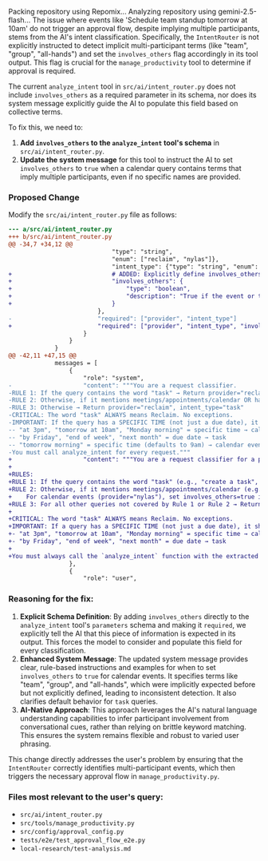 Packing repository using Repomix...
Analyzing repository using gemini-2.5-flash...
The issue where events like 'Schedule team standup tomorrow at 10am' do not trigger an approval flow, despite implying multiple participants, stems from the AI's intent classification. Specifically, the `IntentRouter` is not explicitly instructed to detect implicit multi-participant terms (like "team", "group", "all-hands") and set the `involves_others` flag accordingly in its tool output. This flag is crucial for the `manage_productivity` tool to determine if approval is required.

The current `analyze_intent` tool in `src/ai/intent_router.py` does not include `involves_others` as a required parameter in its schema, nor does its system message explicitly guide the AI to populate this field based on collective terms.

To fix this, we need to:
1.  **Add `involves_others` to the `analyze_intent` tool's schema** in `src/ai/intent_router.py`.
2.  **Update the system message** for this tool to instruct the AI to set `involves_others` to `true` when a calendar query contains terms that imply multiple participants, even if no specific names are provided.

### Proposed Change

Modify the `src/ai/intent_router.py` file as follows:

```diff
--- a/src/ai/intent_router.py
+++ b/src/ai/intent_router.py
@@ -34,7 +34,12 @@
                             "type": "string",
                             "enum": ["reclaim", "nylas"]},
                             "intent_type": {"type": "string", "enum": ["task", "calendar"]}
+                            # ADDED: Explicitly define involves_others in the schema
+                            "involves_others": {
+                                "type": "boolean",
+                                "description": "True if the event or task clearly involves other people (e.g., 'meeting with John', 'team standup', 'group project'). False otherwise."
+                            }
                         },
-                        "required": ["provider", "intent_type"]
+                        "required": ["provider", "intent_type", "involves_others"] # ADDED: Make it required
                     }
                 }
             }
@@ -42,11 +47,15 @@
             messages = [
                 {
                     "role": "system", 
-                    "content": """You are a request classifier.
-RULE 1: If the query contains the word "task" → Return provider="reclaim", intent_type="task"
-RULE 2: Otherwise, if it mentions meetings/appointments/calendar OR has a specific time (like "at 3pm", "tomorrow morning", "Monday at 10am") → Return provider="nylas", intent_type="calendar"
-RULE 3: Otherwise → Return provider="reclaim", intent_type="task"
-CRITICAL: The word "task" ALWAYS means Reclaim. No exceptions.
-IMPORTANT: If the query has a SPECIFIC TIME (not just a due date), it should be a calendar event:
-- "at 3pm", "tomorrow at 10am", "Monday morning" = specific time → calendar event
-- "by Friday", "end of week", "next month" = due date → task
-- "tomorrow morning" = specific time (defaults to 9am) → calendar event
-You must call analyze_intent for every request."""
+                    "content": """You are a request classifier for a productivity system.
+
+RULES:
+RULE 1: If the query contains the word "task" (e.g., "create a task", "update my task list") → Return provider="reclaim", intent_type="task". Set involves_others=false unless specific names are mentioned for a collaborative task.
+RULE 2: Otherwise, if it mentions meetings/appointments/calendar (e.g., "schedule a meeting", "book an appointment", "check calendar") OR has a specific time (e.g., "at 3pm", "tomorrow morning", "Monday at 10am") → Return provider="nylas", intent_type="calendar".
+    For calendar events (provider="nylas"), set involves_others=true if the query implies multiple participants (e.g., "team standup", "group meeting", "all-hands", "meeting with John and Sarah", "staff meeting", "company-wide call"). Otherwise set involves_others=false (e.g., "personal appointment", "deep work", "solo study time").
+RULE 3: For all other queries not covered by Rule 1 or Rule 2 → Return provider="reclaim", intent_type="task", involves_others=false.
+
+CRITICAL: The word "task" ALWAYS means Reclaim. No exceptions.
+IMPORTANT: If a query has a SPECIFIC TIME (not just a due date), it should be a calendar event (Rule 2):
+- "at 3pm", "tomorrow at 10am", "Monday morning" = specific time → calendar event
+- "by Friday", "end of week", "next month" = due date → task
+
+You must always call the `analyze_intent` function with the extracted parameters."""
                 },
                 {
                     "role": "user",

```

### Reasoning for the fix:

1.  **Explicit Schema Definition**: By adding `involves_others` directly to the `analyze_intent` tool's `parameters` schema and making it `required`, we explicitly tell the AI that this piece of information is expected in its output. This forces the model to consider and populate this field for every classification.
2.  **Enhanced System Message**: The updated system message provides clear, rule-based instructions and examples for when to set `involves_others` to `true` for calendar events. It specifies terms like "team", "group", and "all-hands", which were implicitly expected before but not explicitly defined, leading to inconsistent detection. It also clarifies default behavior for `task` queries.
3.  **AI-Native Approach**: This approach leverages the AI's natural language understanding capabilities to infer participant involvement from conversational cues, rather than relying on brittle keyword matching. This ensures the system remains flexible and robust to varied user phrasing.

This change directly addresses the user's problem by ensuring that the `IntentRouter` correctly identifies multi-participant events, which then triggers the necessary approval flow in `manage_productivity.py`.

### Files most relevant to the user's query:

*   `src/ai/intent_router.py`
*   `src/tools/manage_productivity.py`
*   `src/config/approval_config.py`
*   `tests/e2e/test_approval_flow_e2e.py`
*   `local-research/test-analysis.md`